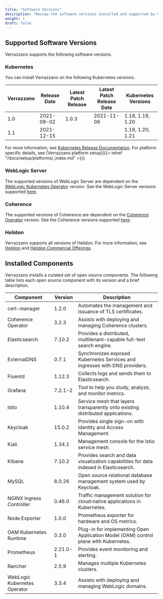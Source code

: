 ```yaml
---
title: "Software Versions"
description: "Review the software versions installed and supported by Verrazzano"
weight: 1
draft: false
---
```



## Supported Software Versions
Verrazzano supports the following software versions.

### Kubernetes
You can install Verrazzano on the following Kubernetes versions.

| Verrazzano | Release Date | Latest Patch Release | Latest Patch Release Date | Kubernetes Versions
| ---        | ---          | ---                  | ---                       | ---
| 1.0        | 2021-08-02   | 1.0.3                | 2021-11-06                | 1.18, 1.19, 1.20
| 1.1        | 2021-12-15   |                      |                           | 1.19, 1.20, 1.21

For more information, see [Kubernetes Release Documentation](https://kubernetes.io/releases/).
For platform specific details, see [Verrazzano platform setup]({{< relref "/docs/setup/platforms/_index.md" >}}).

### WebLogic Server
The supported versions of WebLogic Server are dependent on the [WebLogic Kubernetes Operator](https://oracle.github.io/weblogic-kubernetes-operator/) version.
See the WebLogic Server versions supported [here](https://oracle.github.io/weblogic-kubernetes-operator/userguide/prerequisites/introduction/).


### Coherence
The supported versions of Coherence are dependent on the [Coherence Operator](https://oracle.github.io/coherence-operator/docs/latest/#/about/01_overview) version.
See the Coherence versions supported [here](https://oracle.github.io/coherence-operator/docs/latest/#/docs/installation/01_installation).

### Helidon
Verrazzano supports all versions of Helidon.  For more information, see [Helidon](https://helidon.io) and
 [Helidon Commercial Offerings](https://support.oracle.com/knowledge/Middleware/2645279_1.html).

## Installed Components
Verrazzano installs a curated set of open source components.  The following table lists each open source
component with its version and a brief description.

| Component | Version | Description |
| ---       | ---     | ---         |
| cert-manager | 1.2.0 | Automates the management and issuance of TLS certificates.
| Coherence Operator | 3.2.3 | Assists with deploying and managing Coherence clusters.
| Elasticsearch | 7.10.2 | Provides a distributed, multitenant-capable full-text search engine.
| ExternalDNS | 0.7.1 | Synchronizes exposed Kubernetes Services and ingresses with DNS providers.
| Fluentd | 1.12.3 | Collects logs and sends them to Elasticsearch.
| Grafana | 7.2.1-2 | Tool to help you study, analyze, and monitor metrics.
| Istio | 1.10.4 | Service mesh that layers transparently onto existing distributed applications.
| Keycloak | 15.0.2 | Provides single sign-on with Identity and Access Management.
| Kiali | 1.34.1 | Management console for the Istio service mesh.
| Kibana | 7.10.2 | Provides search and data visualization capabilities for data indexed in Elasticsearch.
| MySQL | 8.0.26 | Open source relational database management system used by Keycloak.
| NGINX Ingress Controller | 0.46.0 | Traffic management solution for cloud‑native applications in Kubernetes.
| Node Exporter | 1.0.0 | Prometheus exporter for hardware and OS metrics.
| OAM Kubernetes Runtime | 0.3.0 | Plug-in for implementing Open Application Model (OAM) control plane with Kubernetes.
| Prometheus | 2.21.0-1 | Provides event monitoring and alerting.
| Rancher | 2.5.9 | Manages multiple Kubernetes clusters.
| WebLogic Kubernetes Operator | 3.3.4 | Assists with deploying and managing WebLogic domains.
